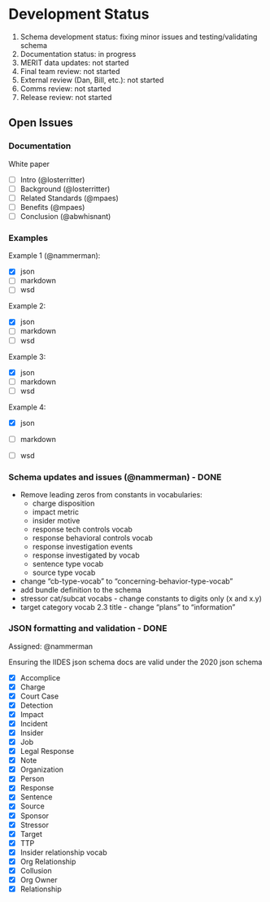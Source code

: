 # Development Status

1. Schema development status: fixing minor issues and testing/validating schema
2. Documentation status: in progress
3. MERIT data updates: not started
4. Final team review: not started
5. External review (Dan, Bill, etc.): not started
6. Comms review: not started
7. Release review: not started


## Open Issues

### Documentation

White paper
- [ ] Intro (@losterritter)
- [ ] Background (@losterritter)
- [ ] Related Standards (@mpaes)
- [ ] Benefits (@mpaes)
- [ ] Conclusion (@abwhisnant)

### Examples

Example 1 (@nammerman):
- [X] json
- [ ] markdown
- [ ] wsd

Example 2:
- [X] json
- [ ] markdown
- [ ] wsd

Example 3:
- [X] json
- [ ] markdown
- [ ] wsd

Example 4:
- [X] json
- [ ] markdown
- [ ] wsd


### Schema updates and issues (@nammerman) - DONE

-  Remove leading zeros from constants in vocabularies:
	- charge disposition
	- impact metric
	- insider motive
	- response tech controls vocab
	- response behavioral controls vocab
	- response investigation events
	- response investigated by vocab
	- sentence type vocab
	- source type vocab
-  change “cb-type-vocab” to “concerning-behavior-type-vocab”
-  add bundle definition to the schema
-  stressor cat/subcat vocabs - change constants to digits only (x and x.y)
-  target category vocab 2.3 title - change “plans” to “information”

### JSON formatting and validation - DONE

Assigned: @nammerman

Ensuring the IIDES json schema docs are valid under the 2020 json schema

- [X] Accomplice
- [X] Charge
- [X] Court Case
- [X] Detection
- [X] Impact
- [X] Incident
- [X] Insider
- [X] Job
- [X] Legal Response
- [X] Note
- [X] Organization
- [X] Person
- [X] Response
- [X] Sentence
- [X] Source
- [X] Sponsor
- [X] Stressor
- [X] Target
- [X] TTP
- [X] Insider relationship vocab
- [X] Org Relationship
- [X] Collusion
- [X] Org Owner
- [X] Relationship
